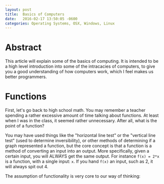 ```yaml
---
layout: post
title:  Basics of Computers
date:   2016-02-17 13:50:05 -0600
categories: Operating Systems, OSX, Windows, Linux
---
```


Abstract
========

This article will explain some of the basics of computing.  It is intended to be
a high level introduction into some of the intracacies of computers, to give you
a good understanding of how computers work, which I feel makes us better programmers.

Functions
=========

First, let's go back to high school math.  You may remember a teacher spending a
rather excessive amount of time talking about functions.  At least when I was in
the class, it seemed rather unnecessary.  After all, what is the point of a function?

You may have used things like the "horizontal line test" or the "vertical line test" (used to determine inversibility),
or other methods of determining if a graph represented a function, but the core concept
is that a function is a method of converting an input into an output.  More specifically,
given a certain input, you will ALWAYS get the same output.  For instance `f(x) = 2*x` is
a function, with a single input: `x`.  If you hand `f(x)` an input, such as 2, it will always
spit out 4.

The assumption of functionality is very core to our way of thinking: 


